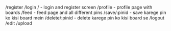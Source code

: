 /register
/login
/ - login and register screen
/profile - profile page with boards
/feed - feed page and all different pins
/save/:pinid - save karege pin ko kisi board mein
/delete/:pinid - delete karege pin ko kisi board se
/logout
/edit
/upload